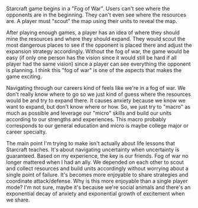 Starcraft game begins in a "Fog of War". Users can't see where the opponents are in the beginning. They can't even see where the resources are. A player must "scout" the map using their units to reveal the map.

After playing enough games, a player has an idea of where they should mine the resources and where they should expand. They would scout the most dangerous places to see if the opponent is placed there and adjust the expansion strategy accordingly. Without the fog of war, the game would be easy (if only one person has the vision since it would still be hard if all player had the same vision) since a player can see everything the opponent is planning. I think this "fog of war" is one of the aspects that makes the game exciting.

Navigating through our careers kind of feels like we're in a fog of war. We don't really know where to go so we just kind of guess where the resources would be and try to expand there. It causes anxiety because we know we want to expand, but don't know where or how. So, we just try to "macro" as much as possible and leverage our "micro" skills and build our units according to our strengths and experiences. This macro probably corresponds to our general education and micro is maybe college major or career specialty.

The main point I'm trying to make isn't actually about life lessons that Starcraft teaches. It's about navigating uncertainty when uncertainty is guaranteed. Based on my experience, the key is our friends. Fog of war no longer mattered when I had an ally. We depended on each other to scout and collect resources and build units accordingly without worrying about a single point of failure. It's becomes more enjoyable to share strategies and coordinate attack/defense. Why is this more enjoyable than a single player mode? I'm not sure, maybe it's because we're social animals and there's an exponential decay of anxiety and exponential growth of excitement when we share.